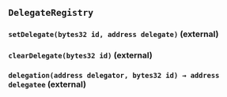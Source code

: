 ## `DelegateRegistry`






### `setDelegate(bytes32 id, address delegate)` (external)





### `clearDelegate(bytes32 id)` (external)





### `delegation(address delegator, bytes32 id) → address delegatee` (external)








